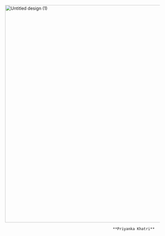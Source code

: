 


<img width="945" height="709" alt="Untitled design (1)" src="https://github.com/user-attachments/assets/f2067c28-523a-4277-b965-332ca7c874cb" />


                                                     **Priyanka Khatri**
 
<!--
**preeyankakc037/preeyankakc037** is a ✨ _special_ ✨ repository because its `README.md` (this file) appears on your GitHub profile.

Here are some ideas to get you started:

- 🔭 I’m currently working on ...
- 🌱 I’m currently learning ...
- 👯 I’m looking to collaborate on ...
- 🤔 I’m looking for help with ...
- 💬 Ask me about ...
- 📫 How to reach me: ...
- 😄 Pronouns: ...
- ⚡ Fun fact: ...
-->
